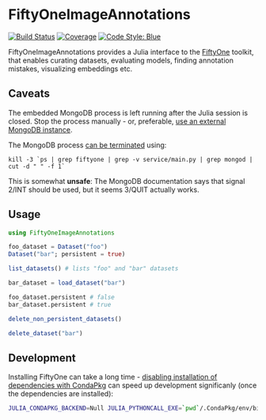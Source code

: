 # FiftyOneImageAnnotations

[![Build Status](https://github.com/IHPSystems/FiftyOneImageAnnotations.jl/actions/workflows/CI.yml/badge.svg?branch=master)](https://github.com/IHPSystems/FiftyOneImageAnnotations.jl/actions/workflows/CI.yml?query=branch%3Amaster)
[![Coverage](https://codecov.io/gh/IHPSystems/FiftyOneImageAnnotations.jl/branch/master/graph/badge.svg)](https://codecov.io/gh/IHPSystems/FiftyOneImageAnnotations.jl)
[![Code Style: Blue](https://img.shields.io/badge/code%20style-blue-4495d1.svg)](https://github.com/invenia/BlueStyle)

FiftyOneImageAnnotations provides a Julia interface to the [FiftyOne](https://voxel51.com/docs/fiftyone/) toolkit, that enables curating datasets, evaluating models, finding annotation mistakes, visualizing embeddings etc.

## Caveats

The embedded MongoDB process is left running after the Julia session is closed. Stop the process manually - or, preferable, [use an external MongoDB instance](https://docs.voxel51.com/user_guide/config.html#configuring-a-mongodb-connection).

The MongoDB process [can be terminated](https://www.mongodb.com/docs/manual/tutorial/manage-mongodb-processes/#use-kill) using:
```
kill -3 `ps | grep fiftyone | grep -v service/main.py | grep mongod | cut -d " " -f 1`
```
This is somewhat **unsafe**: The MongoDB documentation says that signal 2/INT should be used, but it seems 3/QUIT actually works.

## Usage

```julia
using FiftyOneImageAnnotations

foo_dataset = Dataset("foo")
Dataset("bar"; persistent = true)

list_datasets() # lists "foo" and "bar" datasets

bar_dataset = load_dataset("bar")

foo_dataset.persistent # false
bar_dataset.persistent # true

delete_non_persistent_datasets()

delete_dataset("bar")
```

## Development

Installing FiftyOne can take a long time - [disabling installation of dependencies with CondaPkg](https://cjdoris.github.io/PythonCall.jl/stable/pythoncall/#pythoncall-config) can speed up development significanly (once the dependencies are installed):
```sh
JULIA_CONDAPKG_BACKEND=Null JULIA_PYTHONCALL_EXE=`pwd`/.CondaPkg/env/bin/python julia --project
```
